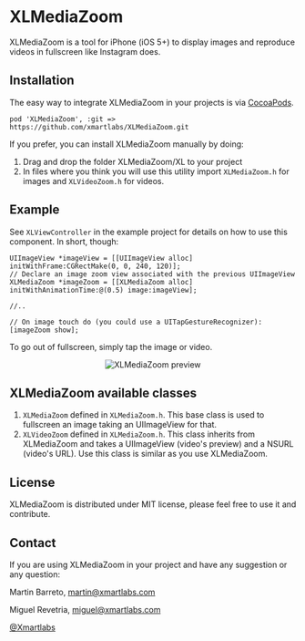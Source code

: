 XLMediaZoom
========

XLMediaZoom is a tool for iPhone (iOS 5+) to display images and reproduce videos in fullscreen like Instagram does.

Installation
--------

The easy way to integrate XLMediaZoom in your projects is via [CocoaPods](http://cocoapods.org).

`pod 'XLMediaZoom', :git => https://github.com/xmartlabs/XLMediaZoom.git`

If you prefer, you can install XLMediaZoom manually by doing:
1. Drag and drop the folder XLMediaZoom/XL to your project
2. In files where you think you will use this utility import `XLMediaZoom.h` for images and `XLVideoZoom.h` for videos.

Example
--------

See `XLViewController` in the example project for details on how to use this component. In short, though:

```objc
UIImageView *imageView = [[UIImageView alloc] initWithFrame:CGRectMake(0, 0, 240, 120)];
// Declare an image zoom view associated with the previous UIImageView
XLMediaZoom *imageZoom = [[XLMediaZoom alloc] initWithAnimationTime:@(0.5) image:imageView];

//..

// On image touch do (you could use a UITapGestureRecognizer):
[imageZoom show];
```

To go out of fullscreen, simply tap the image or video.

<P ALIGN="CENTER">
<IMG SRC="https://f.cloud.github.com/assets/4791678/963545/40015214-0505-11e3-9564-d97a294e823b.gif" ALT="XLMediaZoom preview"/>
</P>

XLMediaZoom available classes
--------

1. `XLMediaZoom` defined in `XLMediaZoom.h`. This base class is used to fullscreen an image taking an UIImageView for that.
2. `XLVideoZoom` defined in `XLMediaZoom.h`. This class inherits from XLMediaZoom and takes a UIImageView (video's preview) and a NSURL (video's URL).
Use this class is similar as you use XLMediaZoom.

License
--------
XLMediaZoom is distributed under MIT license, please feel free to use it and contribute.

Contact
--------

If you are using XLMediaZoom in your project and have any suggestion or any question:

Martin Barreto, <martin@xmartlabs.com>

Miguel Revetria, <miguel@xmartlabs.com>

[@Xmartlabs](http://www.xmartlabs.com)
